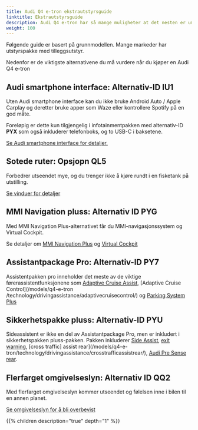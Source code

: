 ```yaml
---
title: Audi Q4 e-tron ekstrautstyrsguide
linktitle: Ekstrautstyrsguide
description: Audi Q4 e-tron har så mange muligheter at det nesten er umulig å få oversikten. Vi prøver å hjelpe deg med å velge de viktigste alternativene. 
weight: 100
---
```


Følgende guide er basert på grunnmodellen. Mange markeder har utstyrspakke med tilleggsutstyr.

Nedenfor er de viktigste alternativene du må vurdere når du kjøper en Audi Q4 e-tron

## Audi smartphone interface: Alternativ-ID IU1

Uten Audi smartphone interface kan du ikke bruke Android Auto / Apple Carplay og deretter bruke apper som Waze eller kontrollere Spotify på en god måte.

Foreløpig er dette kun tilgjengelig i infotainmentpakken med alternativ-ID **PYX** som også inkluderer telefonboks, og to USB-C i baksetene.

[Se Audi smartphone interface for detaljer.](../technology/uiandoperations/smartphoneinterface/)

## Sotede ruter: Opsjopn QL5

Forbedrer utseendet mye, og du trenger ikke å kjøre rundt i en fisketank på utstilling.

[Se vinduer for detaljer](../exterior/windows/#privacy-glass)

## MMI Navigation pluss: Alternativ ID PYG

Med MMI Navigation Plus-alternativet får du MMI-navigasjonssystem og Virtual Cockpit.

Se detaljer om [MMI Navigation Plus](../technology/uiandoperations/mmi/#mmi-navigation-plus) og
[Virtual Cockpit](../technology/uiandoperations/virtualcockpit/)

## Assistantpackage Pro: Alternativ-ID PY7

Assistentpakken pro inneholder det meste av de viktige førerassistentfunksjonene som [Adaptive Cruise Assist](/models/q4-e-tron/technology/drivingassistance/adaptivecruiseassist/), [Adaptive Cruise Control](/models/q4-e-tron /technology/drivingassistance/adaptivecruisecontrol/) og [Parking System Plus](/models/q4-e-tron/technology/drivingassistance/parkingsystemplus/)

## Sikkerhetspakke pluss: Alternativ-ID PYU

Sideassistent er ikke en del av Assistantpackage Pro, men er inkludert i sikkerhetspakken pluss-pakken. Pakken inkluderer [Side Assist](/models/q4-e-tron/technology/drivingassistance/sideassist/), [exit warning](/models/q4-e-tron/technology/drivingassistance/exitwarning/), [cross traffic] assist rear](/models/q4-e-tron/technology/drivingassistance/crosstrafficassistrear/), [Audi Pre Sense rear](/models/q4-e-tron/technology/drivingassistance/presenserear/).

## Flerfarget omgivelseslyn: Alternativ ID QQ2

Med flerfarget omgivelseslyn kommer utseendet og følelsen inne i bilen til en annen planet.

[Se omgivelseslyn for å bli overbevist](/models/q4-e-tron/interiør/ambientlights/)

{{% children description="true" depth="1" %}}
